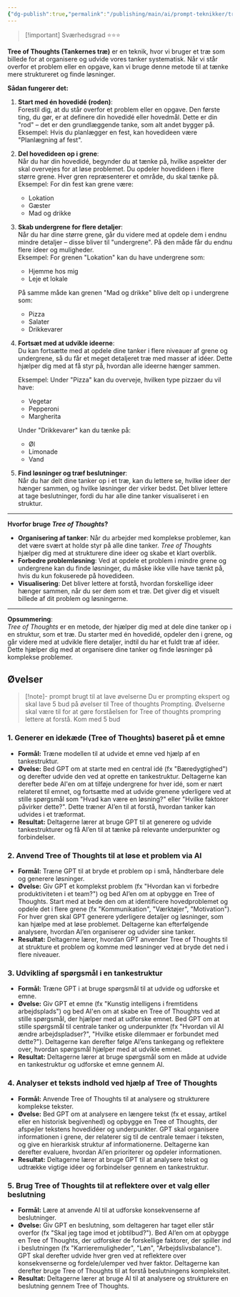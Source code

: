 ```yaml
---
{"dg-publish":true,"permalink":"/publishing/main/ai/prompt-teknikker/tree-of-throughts/","tags":["⭐⭐⭐"],"dgHomeLink":"false","dgShowBacklinks":"false","dgShowFileTree":"false","dgEnableSearch":"false","created":"2024-12-04T08:30:16.350+01:00"}
---
```


> [!important] Sværhedsgrad
> ⭐⭐⭐

**Tree of Thoughts (Tankernes træ)** er en teknik, hvor vi bruger et træ som billede for at organisere og udvide vores tanker systematisk. Når vi står overfor et problem eller en opgave, kan vi bruge denne metode til at tænke mere struktureret og finde løsninger.

**Sådan fungerer det:**

1. **Start med én hovedidé (roden)**:  
    Forestil dig, at du står overfor et problem eller en opgave. Den første ting, du gør, er at definere din hovedidé eller hovedmål. Dette er din "rod" – det er den grundlæggende tanke, som alt andet bygger på.  
    Eksempel: Hvis du planlægger en fest, kan hovedideen være "Planlægning af fest".
    
2. **Del hovedideen op i grene**:  
    Når du har din hovedidé, begynder du at tænke på, hvilke aspekter der skal overvejes for at løse problemet. Du opdeler hovedideen i flere større grene. Hver gren repræsenterer et område, du skal tænke på.  
    Eksempel: For din fest kan grene være:
    
    - Lokation
    - Gæster
    - Mad og drikke
3. **Skab undergrene for flere detaljer**:  
    Når du har dine større grene, går du videre med at opdele dem i endnu mindre detaljer – disse bliver til "undergrene". På den måde får du endnu flere ideer og muligheder.  
    Eksempel: For grenen "Lokation" kan du have undergrene som:
    
    - Hjemme hos mig
    - Leje et lokale
    
    På samme måde kan grenen "Mad og drikke" blive delt op i undergrene som:
    
    - Pizza
    - Salater
    - Drikkevarer
4. **Fortsæt med at udvikle ideerne**:  
    Du kan fortsætte med at opdele dine tanker i flere niveauer af grene og undergrene, så du får et meget detaljeret træ med masser af idéer. Dette hjælper dig med at få styr på, hvordan alle ideerne hænger sammen.
    
    Eksempel: Under "Pizza" kan du overveje, hvilken type pizzaer du vil have:
    
    - Vegetar
    - Pepperoni
    - Margherita
    
    Under "Drikkevarer" kan du tænke på:
    
    - Øl
    - Limonade
    - Vand
5. **Find løsninger og træf beslutninger**:  
    Når du har delt dine tanker op i et træ, kan du lettere se, hvilke ideer der hænger sammen, og hvilke løsninger der virker bedst. Det bliver lettere at tage beslutninger, fordi du har alle dine tanker visualiseret i en struktur.
    

---

**Hvorfor bruge _Tree of Thoughts_?**

- **Organisering af tanker**: Når du arbejder med komplekse problemer, kan det være svært at holde styr på alle dine tanker. _Tree of Thoughts_ hjælper dig med at strukturere dine ideer og skabe et klart overblik.
- **Forbedre problemløsning**: Ved at opdele et problem i mindre grene og undergrene kan du finde løsninger, du måske ikke ville have tænkt på, hvis du kun fokuserede på hovedideen.
- **Visualisering**: Det bliver lettere at forstå, hvordan forskellige ideer hænger sammen, når du ser dem som et træ. Det giver dig et visuelt billede af dit problem og løsningerne.

---

**Opsummering**:  
_Tree of Thoughts_ er en metode, der hjælper dig med at dele dine tanker op i en struktur, som et træ. Du starter med én hovedidé, opdeler den i grene, og går videre med at udvikle flere detaljer, indtil du har et fuldt træ af idéer. Dette hjælper dig med at organisere dine tanker og finde løsninger på komplekse problemer.

## Øvelser

> [!note]- prompt brugt til at lave øvelserne
> Du er prompting ekspert og skal lave 5 bud på øvelser til Tree of thoughts Prompting. Øvelserne skal være til for at gøre forståelsen for Tree of thoughts prompring lettere at forstå. Kom med 5 bud
### 1. **Generer en idekæde (Tree of Thoughts) baseret på et emne**

- **Formål:** Træne modellen til at udvide et emne ved hjælp af en tankestruktur.
- **Øvelse:** Bed GPT om at starte med en central idé (fx "Bæredygtighed") og derefter udvide den ved at oprette en tankestruktur. Deltagerne kan derefter bede AI'en om at tilføje undergrene for hver idé, som er nært relateret til emnet, og fortsætte med at udvide grenene yderligere ved at stille spørgsmål som "Hvad kan være en løsning?" eller "Hvilke faktorer påvirker dette?". Dette træner AI’en til at forstå, hvordan tanker kan udvides i et træformat.
- **Resultat:** Deltagerne lærer at bruge GPT til at generere og udvide tankestrukturer og få AI’en til at tænke på relevante underpunkter og forbindelser.

### 2. **Anvend Tree of Thoughts til at løse et problem via AI**

- **Formål:** Træne GPT til at bryde et problem op i små, håndterbare dele og generere løsninger.
- **Øvelse:** Giv GPT et komplekst problem (fx "Hvordan kan vi forbedre produktiviteten i et team?") og bed AI’en om at opbygge en Tree of Thoughts. Start med at bede den om at identificere hovedproblemet og opdele det i flere grene (fx "Kommunikation", "Værktøjer", "Motivation"). For hver gren skal GPT generere yderligere detaljer og løsninger, som kan hjælpe med at løse problemet. Deltagerne kan efterfølgende analysere, hvordan AI’en organiserer og udvider sine tanker.
- **Resultat:** Deltagerne lærer, hvordan GPT anvender Tree of Thoughts til at strukture et problem og komme med løsninger ved at bryde det ned i flere niveauer.

### 3. **Udvikling af spørgsmål i en tankestruktur**

- **Formål:** Træne GPT i at bruge spørgsmål til at udvide og udforske et emne.
- **Øvelse:** Giv GPT et emne (fx "Kunstig intelligens i fremtidens arbejdsplads") og bed AI'en om at skabe en Tree of Thoughts ved at stille spørgsmål, der hjælper med at udforske emnet. Bed GPT om at stille spørgsmål til centrale tanker og underpunkter (fx "Hvordan vil AI ændre arbejdspladser?", "Hvilke etiske dilemmaer er forbundet med dette?"). Deltagerne kan derefter følge AI’ens tankegang og reflektere over, hvordan spørgsmål hjælper med at udvikle emnet.
- **Resultat:** Deltagerne lærer at bruge spørgsmål som en måde at udvide en tankestruktur og udforske et emne gennem AI.

### 4. **Analyser et teksts indhold ved hjælp af Tree of Thoughts**

- **Formål:** Anvende Tree of Thoughts til at analysere og strukturere komplekse tekster.
- **Øvelse:** Bed GPT om at analysere en længere tekst (fx et essay, artikel eller en historisk begivenhed) og opbygge en Tree of Thoughts, der afspejler tekstens hovedidéer og underpunkter. GPT skal organisere informationen i grene, der relaterer sig til de centrale temaer i teksten, og give en hierarkisk struktur af informationerne. Deltagerne kan derefter evaluere, hvordan AI’en prioriterer og opdeler informationen.
- **Resultat:** Deltagerne lærer at bruge GPT til at analysere tekst og udtrække vigtige idéer og forbindelser gennem en tankestruktur.

### 5. **Brug Tree of Thoughts til at reflektere over et valg eller beslutning**

- **Formål:** Lære at anvende AI til at udforske konsekvenserne af beslutninger.
- **Øvelse:** Giv GPT en beslutning, som deltageren har taget eller står overfor (fx "Skal jeg tage imod et jobtilbud?"). Bed AI’en om at opbygge en Tree of Thoughts, der udforsker de forskellige faktorer, der spiller ind i beslutningen (fx "Karrieremuligheder", "Løn", "Arbejdslivsbalance"). GPT skal derefter udvide hver gren ved at reflektere over konsekvenserne og fordele/ulemper ved hver faktor. Deltagerne kan derefter bruge Tree of Thoughts til at forstå beslutningens kompleksitet.
- **Resultat:** Deltagerne lærer at bruge AI til at analysere og strukturere en beslutning gennem Tree of Thoughts.